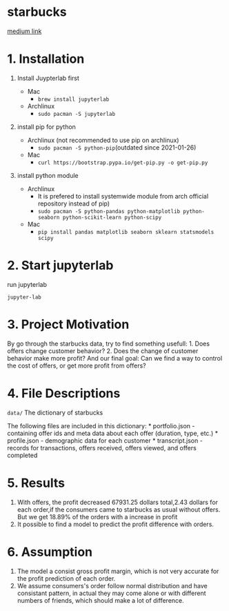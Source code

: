 # starbucks
[medium link](https://vensonhunt.medium.com/get-more-profit-with-offers-9b88b9be3b8a)
# 1. Installation

1. Install Juypterlab first
      + Mac
         - `brew install jupyterlab`
      + Archlinux
        - `sudo pacman -S jupyterlab`
2. install pip for python
      + Archlinux (not recommended to use pip on archlinux)
         - `sudo pacman -S python-pip`(outdated since 2021-01-26)
      + Mac
         - `curl https://bootstrap.pypa.io/get-pip.py -o get-pip.py`

3. install python module
      
      + Archlinux
         - It is prefered to install systemwide module from arch official repository instead of pip)
         - `sudo pacman -S python-pandas python-matplotlib python-seaborn python-scikit-learn python-scipy`
      + Mac
         - `pip install pandas matplotlib seaborn sklearn statsmodels scipy`

# 2. Start jupyterlab
   run jupyterlab

  `jupyter-lab`

# 3. Project Motivation
  By go through the starbucks data, try to find something usefull:
    1. Does offers change customer behavior?
    2. Does the change of customer behavior make more profit?
   And our final goal: 
   Can we find a way to control the cost of offers, or get more profit from offers?
# 4. File Descriptions
   `data/`
   The dictionary of starbucks

   The following files are included in this dictionary:
    * portfolio.json - containing offer ids and meta data about each offer (duration, type, etc.)
    * profile.json - demographic data for each customer
    * transcript.json - records for transactions, offers received, offers viewed, and offers completed

# 5. Results
   1. With offers, the profit decreased 67931.25 dollars total,2.43 dollars for each order,if the consumers came to starbucks as usual without offers.
But we get 18.89% of the orders with a increase in profit
   2. It possible to find a model to predict the profit difference with orders.
    
# 6. Assumption
   1. The model a consist gross profit margin, which is not very accurate for the profit prediction of each order.
   2. We assume consumers's order follow normal distribution and have consistant pattern, in actual they may come alone or with different numbers of friends, which should make a lot of difference. 
